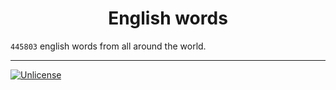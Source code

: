 <h1 align="center">English words</h1>

`445803` english words from all around the world.</p>

---
[![Unlicense](https://img.shields.io/badge/License-Unlicense-blue.svg)](https://unlicense.org/)